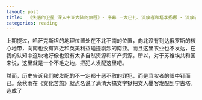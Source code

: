 ```yaml
---
layout: post
title:  《失落的卫星 深入中亚大陆的旅程》- 序幕 －大巴扎、流放者和塔季扬娜 - 流放者之地
categories: reading
---
```


上期提过，哈萨克斯坦的地理位置处在不北不南的位置，向北没有到达俄罗斯的核心地带，向南也没有靠近和英美利益碰撞剧烈的南亚。而且这里农业也不发达，在我的认知中这块地好像也没有太多自然资源和矿产资源。所以，对于苏维埃共和国来说，这里就是一个不毛之地，把犯人发配这里吧。

然而，历史告诉我们被发配的不一定都十恶不赦的罪犯，而是当权者的眼中钉而已。余秋雨在《文化苦旅》就点名说了满清大搞文字狱把文人墨客发配到宁古塔。造成了
<!--stackedit_data:
eyJoaXN0b3J5IjpbLTEwNDAwMjI2MTVdfQ==
-->